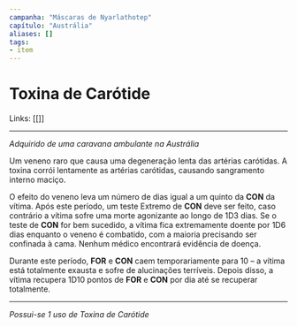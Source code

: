 ```yaml
---
campanha: "Máscaras de Nyarlathotep"
capítulo: "Austrália"
aliases: []
tags: 
- item
---
```


# Toxina de Carótide

Links: [[]]

---
*Adquirido de uma caravana ambulante na Austrália*

Um veneno raro que causa uma degeneração lenta das artérias carótidas. A toxina corrói lentamente as artérias carótidas, causando sangramento interno maciço.

O efeito do veneno leva um número de dias igual a um quinto da **CON** da vítima. Após este período, um teste Extremo de **CON** deve ser feito, caso contrário a vítima sofre uma morte agonizante ao longo de 1D3 dias. Se o teste de **CON** for bem sucedido, a vítima fica extremamente doente por 1D6 dias enquanto o veneno é combatido, com a maioria precisando ser confinada à cama. Nenhum médico encontrará evidência de doença.

Durante este período, **FOR** e **CON** caem temporariamente para 10 – a vítima está totalmente exausta e sofre de alucinações terríveis. Depois disso, a vítima recupera 1D10 pontos de **FOR** e **CON** por dia até se recuperar totalmente.

---
*Possui-se 1 uso de Toxina de Carótide*